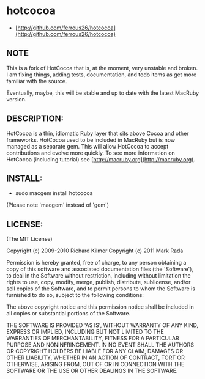 # hotcocoa

* [http://github.com/ferrous26/hotcocoa](http://github.com/ferrous26/hotcocoa)

## NOTE

This is a fork of HotCocoa that is, at the moment, very unstable and
broken. I am fixing things, adding tests, documentation, and todo
items as get more familiar with the source.

Eventually, maybe, this will be stable and up to date with the latest
MacRuby version.

## DESCRIPTION:

HotCocoa is a thin, idiomatic Ruby layer that sits above Cocoa and
other frameworks. HotCocoa used to be included in MacRuby but is now
managed as a separate gem.  This will allow HotCocoa to accept
contributions and evolve more quickly. To see more information on
HotCocoa (including tutorial) see
[http://macruby.org](http://macruby.org).

## INSTALL:

* sudo macgem install hotcocoa

(Please note 'macgem' instead of 'gem')

## LICENSE:

(The MIT License)

Copyright (c) 2009-2010 Richard Kilmer
Copyright (c) 2011 Mark Rada

Permission is hereby granted, free of charge, to any person obtaining
a copy of this software and associated documentation files (the
'Software'), to deal in the Software without restriction, including
without limitation the rights to use, copy, modify, merge, publish,
distribute, sublicense, and/or sell copies of the Software, and to
permit persons to whom the Software is furnished to do so, subject to
the following conditions:

The above copyright notice and this permission notice shall be
included in all copies or substantial portions of the Software.

THE SOFTWARE IS PROVIDED 'AS IS', WITHOUT WARRANTY OF ANY KIND,
EXPRESS OR IMPLIED, INCLUDING BUT NOT LIMITED TO THE WARRANTIES OF
MERCHANTABILITY, FITNESS FOR A PARTICULAR PURPOSE AND NONINFRINGEMENT.
IN NO EVENT SHALL THE AUTHORS OR COPYRIGHT HOLDERS BE LIABLE FOR ANY
CLAIM, DAMAGES OR OTHER LIABILITY, WHETHER IN AN ACTION OF CONTRACT,
TORT OR OTHERWISE, ARISING FROM, OUT OF OR IN CONNECTION WITH THE
SOFTWARE OR THE USE OR OTHER DEALINGS IN THE SOFTWARE.
